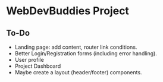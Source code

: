 # WebDevBuddies Project

## To-Do

- Landing page: add content, router link conditions.
- Better Login/Registration forms (including error handling).
- User profile
- Project Dashboard
- Maybe create a layout (header/footer) components.
